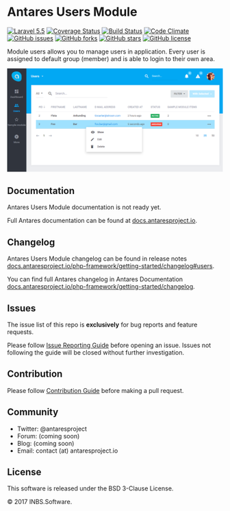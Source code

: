 # Antares Users Module

[![Laravel 5.5](https://img.shields.io/badge/Laravel-5.5-orange.svg)](http://laravel.com)
[![Coverage Status](https://coveralls.io/repos/github/antaresproject/users/badge.svg?branch=0.9.2)](https://coveralls.io/github/antaresproject/users?branch=0.9.2)
[![Build Status](https://travis-ci.org/antaresproject/users.svg?branch=0.9.2)](https://travis-ci.org/antaresproject/users)
[![Code Climate](https://codeclimate.com/github/antaresproject/users/badges/gpa.svg)](https://codeclimate.com/github/antaresproject/users)
[![GitHub issues](https://img.shields.io/github/issues/antaresproject/users.svg)](https://github.com/antaresproject/users/issues)
[![GitHub forks](https://img.shields.io/github/forks/antaresproject/users.svg)](https://github.com/antaresproject/users/network)
[![GitHub stars](https://img.shields.io/github/stars/antaresproject/users.svg)](https://github.com/antaresproject/users/stargazers)
[![GitHub license](https://img.shields.io/badge/license-New%20BSD-blue.svg)](https://raw.githubusercontent.com/antaresproject/users/0.9.2/LICENSE)

Module users allows you to manage users in application. Every user is assigned to default group (member) and is able to login to their own area. 

![acl](docs/img/users.png)

## Documentation

Antares Users Module documentation is not ready yet.

Full Antares documentation can be found at [docs.antaresproject.io](http://www.docs.antaresproject.io/php-framework).


## Changelog

Antares Users Module changelog can be found in release notes [docs.antaresproject.io/php-framework/getting-started/changelog#users](http://www.docs.antaresproject.io/php-framework/getting-started/changelog#users).

You can find full Antares changelog in Antares Documentation [docs.antaresproject.io/php-framework/getting-started/changelog](http://www.docs.antaresproject.io/php-framework/getting-started/changelog).

## Issues

The issue list of this repo is **exclusively** for bug reports and feature requests.

Please follow [Issue Reporting Guide](http://www.docs.antaresproject.io/php-framework/getting-started/issues-reporting-guide) before opening an issue. Issues not following the guide will be closed without further investigation.

## Contribution

Please follow [Contribution Guide](http://www.docs.antaresproject.io/php-framework/getting-started/contribution-guide) before making a pull request.

## Community

* Twitter: @antaresproject
* Forum: (coming soon)
* Blog: (coming soon)
* Email: contact (at) antaresproject.io


## License

This software is released under the BSD 3-Clause License.

© 2017 INBS.Software.
